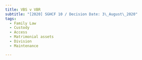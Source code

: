 ```yaml
---
title: VBS v VBR
subtitle: "[2020] SGHCF 10 / Decision Date: 3\_August\_2020"
tags:
  - Family Law
  - Custody
  - Access
  - Matrimonial assets
  - Division
  - Maintenance

---
```

